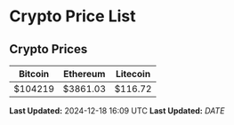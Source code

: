 # Crypto Price List

## Crypto Prices
| Bitcoin | Ethereum | Litecoin |
| ------- | -------- | -------- |
| $104219 | $3861.03 | $116.72 |
**Last Updated:** 2024-12-18 16:09 UTC
**Last Updated:** $DATE$
